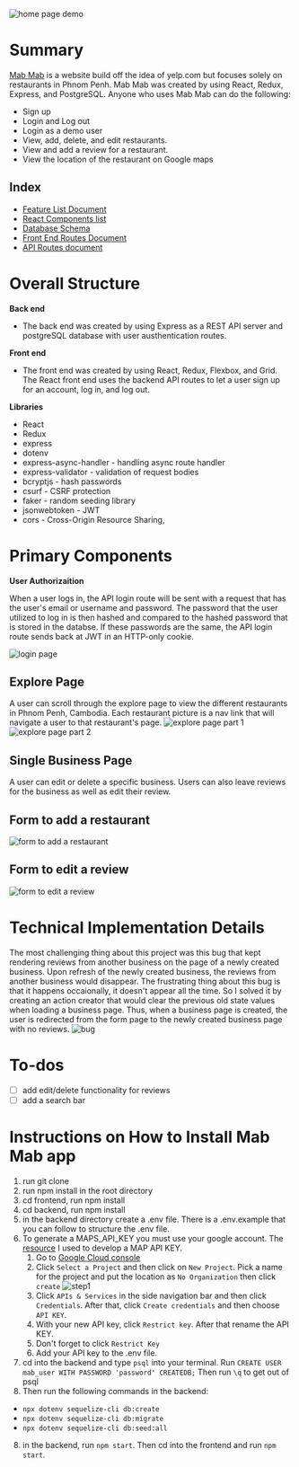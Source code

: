 <!-- ![Home Page of Mab Mab](https://res.cloudinary.com/mabmab/image/upload/v1636833234/khmer_food/home_piicjk.png) -->

![home page demo](https://res.cloudinary.com/mabmab/image/upload/v1638852329/khmer_food/ezgif.com-gif-maker_h6jagk.gif)


# Summary

[Mab Mab](https://yelp-clone-kelsey-sry.herokuapp.com/)
is a website build off the idea of yelp.com but focuses solely on restaurants in Phnom Penh. Mab Mab was created by using React, Redux, Express, and PostgreSQL. Anyone who uses Mab Mab can do the following:

- Sign up
- Login and Log out
- Login as a demo user
- View, add, delete, and edit restaurants.
- View and add a review for a restaurant.
- View the location of the restaurant on Google maps

## Index

- [Feature List Document](https://github.com/kelseysry/Mab-Mab/wiki/Features)
- [React Components list](https://github.com/kelseysry/Mab-Mab/wiki/React-Components-List)
- [Database Schema](https://github.com/kelseysry/Mab-Mab/wiki/Database-Scheme)
- [Front End Routes Document](https://github.com/kelseysry/Mab-Mab/wiki/Front-End-Routes-Document)
- [API Routes document](https://github.com/kelseysry/Mab-Mab/wiki/API-Routes-document)

# Overall Structure

**Back end**
- The back end was created by using Express as a REST API server and postgreSQL database with user austhentication routes.

**Front end**
- The front end was created by using React, Redux, Flexbox, and Grid. The React front end uses the backend API routes to let a user sign up for an account, log in, and log out.

**Libraries**
- React
- Redux
- express
- dotenv
- express-async-handler - handling async route handler
- express-validator - validation of request bodies
- bcryptjs - hash passwords
- csurf - CSRF protection
- faker - random seeding library
- jsonwebtoken - JWT
- cors - Cross-Origin Resource Sharing,

# Primary Components

**User Authorizaition**

When a user logs in, the API login route will be sent with a request that has the user's email or username and password. The password that the user utilized to log in is then hashed and compared to the hashed password that is stored in the databse. If these passwords are the same, the API login route sends back at JWT in an HTTP-only cookie.

![login page](https://res.cloudinary.com/mabmab/image/upload/v1636836616/khmer_food/login_osmrto.png)

## Explore Page

A user can scroll through the explore page to view the different restaurants in Phnom Penh, Cambodia. Each restaurant picture is a nav link that will navigate a user to that restaurant's page.
![explore page part 1](https://res.cloudinary.com/mabmab/image/upload/v1636843433/khmer_food/explore1_okwtru.png)
![explore page part 2](https://res.cloudinary.com/mabmab/image/upload/v1636843442/khmer_food/explore2_imeawp.png)

## Single Business Page

A user can edit or delete a specific business. Users can also leave reviews for the business as well as edit their review.


## Form to add a restaurant
![form to add a restaurant](https://res.cloudinary.com/mabmab/image/upload/v1636844135/khmer_food/form_r1jcrm.png)

## Form to edit a review
![form to edit a review](https://res.cloudinary.com/mabmab/image/upload/v1636879658/khmer_food/edit_review_rwswkv.png)

# Technical Implementation Details

The most challenging thing about this project was this bug that kept rendering reviews from another business on the page of a newly created business. Upon refresh of the newly created business, the reviews from another business would disappear. The frustrating thing about this bug is that it happens occaionally, it doesn't appear all the time. So I solved it by creating an action creator that would clear the previous old state values when loading a business page. Thus, when a business page is created, the user is redirected from the form page to the newly created business page with no reviews.
![bug](https://res.cloudinary.com/mabmab/image/upload/v1636844770/khmer_food/tech_och94d.png)

# To-dos
- [ ] add edit/delete functionality for reviews
- [ ] add a search bar

# Instructions on How to Install Mab Mab app
1. run git clone
2. run npm install in the root directory
3. cd frontend, run npm install
4. cd backend, run npm install
5. in the backend directory create a .env file. There is a .env.example that you can follow to structure the .env file.
6. To generate a MAPS_API_KEY you must use your google account. The [resource](https://github.com/Lazytangent/Google-Maps-API-Walkthrough) I used to develop a MAP API KEY.
    1. Go to [Google Cloud console](https://console.cloud.google.com/)
    2. Click `Select a Project` and then click on `New Project`. Pick a name for the project and put the location as `No Organization` then click `create`
    ![step1](https://res.cloudinary.com/mabmab/image/upload/v1636849102/khmer_food/step1_ggni4z.png)
    3. Click `APIs & Services` in the side navigation bar and then click `Credentials`. After that, click `Create credentials` and then choose `API KEY`.
    4. With your new API key, click `Restrict key`. After that rename the API KEY.
    5.  Don't forget to click `Restrict Key`
    6.  Add your API key to the .env file.
6. cd into the backend and type `psql` into your terminal. Run `CREATE USER mab_user WITH PASSWORD 'password' CREATEDB;` Then run `\q` to get out of psql
7. Then run the following commands in the backend:
  - `npx dotenv sequelize-cli db:create`
  - `npx dotenv sequelize-cli db:migrate`
  -  `npx dotenv sequelize-cli db:seed:all`
8. in the backend, run `npm start`. Then cd into the frontend and run `npm start`.
